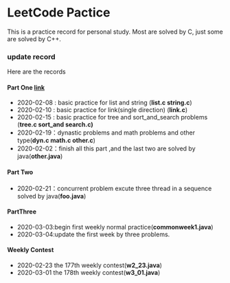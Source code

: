 # LeetCode Pactice

This is a practice record for personal study.  Most are solved by C, just some are solved by C++.

### update record

Here are the records

#### Part One  [link](https://leetcode-cn.com/explore/interview/card/top-interview-questions-easy/)

+ 2020-02-08 : basic practice for list and string                (**list.c string.c**)
+ 2020-02-10  : basic practice for link(single direction)     (**link.c**)
+ 2020-02-15  : basic practice for tree and sort_and_search problems (**tree.c sort_and search.c)**
+ 2020-02-19：dynastic problems and math problems and other type(**dyn.c math.c other.c**)
+ 2020-02-02：finish all this part ,and the last two are solved by java(**other.java**)

#### Part Two 

+ 2020-02-21：concurrent problem  excute three thread in a sequence solved by java(**foo.java**)

#### PartThree

+ 2020-03-03:begin first weekly normal practice(**commonweek1.java**)
+ 2020-03-04:update the first week by three problems.

#### Weekly Contest

+ 2020-02-23 the 177th weekly contest(**w2_23.java**)
+ 2020-03-01 the 178th weekly contest(**w3_01.java**)

